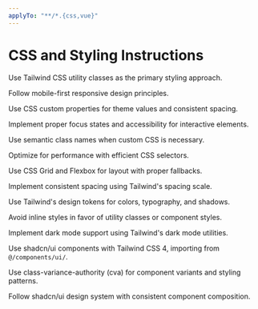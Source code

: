 ```yaml
---
applyTo: "**/*.{css,vue}"
---
```


# CSS and Styling Instructions

Use Tailwind CSS utility classes as the primary styling approach.

Follow mobile-first responsive design principles.

Use CSS custom properties for theme values and consistent spacing.

Implement proper focus states and accessibility for interactive elements.

Use semantic class names when custom CSS is necessary.

Optimize for performance with efficient CSS selectors.

Use CSS Grid and Flexbox for layout with proper fallbacks.

Implement consistent spacing using Tailwind's spacing scale.

Use Tailwind's design tokens for colors, typography, and shadows.

Avoid inline styles in favor of utility classes or component styles.

Implement dark mode support using Tailwind's dark mode utilities.

Use shadcn/ui components with Tailwind CSS 4, importing from `@/components/ui/`.

Use class-variance-authority (cva) for component variants and styling patterns.

Follow shadcn/ui design system with consistent component composition.
